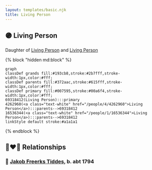 ```yaml
---
layout: templates/basic.njk
title: Living Person
---
```

## 🟣 Living Person

Daughter of [Living Person](/people/1/16536344) and [Living Person](/people/4/4262960)

{% block "hidden md:block" %}
```mermaid
graph
classDef grands fill:#193cb8,stroke:#2b7fff,stroke-width:1px,color:#fff;
classDef parents fill:#372aac,stroke:#615fff,stroke-width:1px,color:#fff;
classDef primary fill:#007595,stroke:#00a6f4,stroke-width:1px,color:#fff;
69318412(Living Person):::primary
4262960(<a class="text-white" href="/people/4/4262960">Living Person</a>):::parents-->69318412
16536344(<a class="text-white" href="/people/1/16536344">Living Person</a>):::parents-->69318412
linkStyle default stroke:#a1a1a1
```
{% endblock %}

## 👩‍❤️‍👨 Relationships

### 🔵 [Jakob Freerks Tiddes](/people/1/17712576), b. abt 1794
